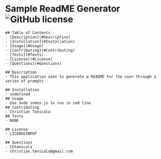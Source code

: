 # Sample ReadME Generator ![GitHub license](https://img.shields.io/badge/license-MIT-blue.svg)

    ## Table of Contents
    - [Description](#Description)
    - [Installation](#Installation)
    - [Usage](#Usage)
    - [Contributing](#Contributing)
    - [Tests](#Tests)
    - [License](#License)
    - [Questions](#Questions)
    
    ## Description
    - This application aims to generate a README for the user through a series of prompts
    
    ## Installation
    - undefined
    ## Usage
    - Use node index.js to run in cmd line
    ## Contributing
    - Christian Tanicala
    ## Tests
    - NONE
    
    ## License
    - LICENSEINPUT
    
    ## Questions
    - Chtanicala
    - christian.tanicala@gmail.com